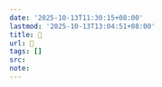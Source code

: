 ```yaml
---
date: '2025-10-13T11:30:15+08:00'
lastmod: '2025-10-13T13:04:51+08:00'
title: 󰥃
url: 󰥃
tags: []
src:
note:
---
```

